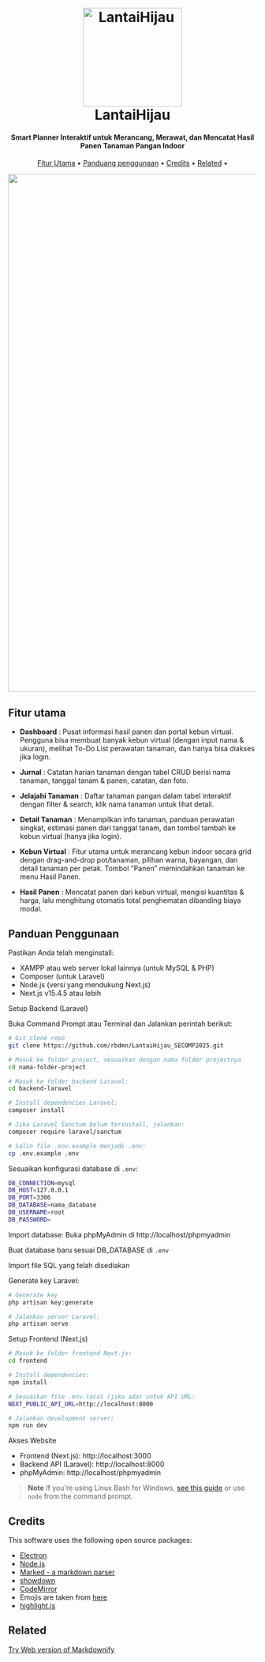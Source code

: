 
<h1 align="center">
  <br>
  <a href="http://www.amitmerchant.com/electron-markdownify"><img src="https://github.com/user-attachments/assets/e2af3f5d-c40c-4016-bf81-e14cae7902b0" alt="LantaiHijau" width="200"></a>
  <br>
  LantaiHijau
  <br>
</h1>

<h4 align="center">Smart Planner Interaktif untuk Merancang, Merawat, dan Mencatat Hasil Panen Tanaman Pangan Indoor</h4>

<p align="center">
  <a href="#key-features">Fitur Utama</a> •
  <a href="#how-to-use">Panduang penggunaan</a> •
  <a href="#credits">Credits</a> •
  <a href="#related">Related</a> •
</p>

<img src="https://github.com/user-attachments/assets/1207a9d9-dce2-4df1-8aa5-c7b255a4b83b" height="1050" width="1050" />

## Fitur utama

* **Dashboard** : Pusat informasi hasil panen dan portal kebun virtual. Pengguna bisa membuat banyak kebun virtual (dengan input nama & ukuran), melihat To-Do List perawatan tanaman, dan hanya bisa diakses jika login.

* **Jurnal** : Catatan harian tanaman dengan tabel CRUD berisi nama tanaman, tanggal tanam & panen, catatan, dan foto.

* **Jelajahi Tanaman** : Daftar tanaman pangan dalam tabel interaktif dengan filter & search, klik nama tanaman untuk lihat detail.

* **Detail Tanaman** : Menampilkan info tanaman, panduan perawatan singkat, estimasi panen dari tanggal tanam, dan tombol tambah ke kebun virtual (hanya jika login).

* **Kebun Virtual** : Fitur utama untuk merancang kebun indoor secara grid dengan drag-and-drop pot/tanaman, pilihan warna, bayangan, dan detail tanaman per petak. Tombol “Panen” memindahkan tanaman ke menu Hasil Panen.

* **Hasil Panen** : Mencatat panen dari kebun virtual, mengisi kuantitas & harga, lalu menghitung otomatis total penghematan dibanding biaya modal.

## Panduan Penggunaan

Pastikan Anda telah menginstall:
- XAMPP atau web server lokal lainnya (untuk MySQL & PHP)
- Composer (untuk Laravel)
- Node.js (versi yang mendukung Next.js)
- Next.js v15.4.5 atau lebih

Setup Backend (Laravel)

Buka Command Prompt atau Terminal dan Jalankan perintah berikut:

```bash
# Git clone repo
git clone https://github.com/rbdmn/LantaiHijau_SECOMP2025.git 

# Masuk ke folder project, sesuaikan dengan nama folder projectnya
cd nama-folder-project

# Masuk ke folder backend Laravel:
cd backend-laravel

# Install dependencies Laravel:
composer install

# Jika Laravel Sanctum belum terinstall, jalankan:
composer require laravel/sanctum

# Salin file .env.example menjadi .env:
cp .env.example .env
```

Sesuaikan konfigurasi database di `.env`:
```bash
DB_CONNECTION=mysql
DB_HOST=127.0.0.1
DB_PORT=3306
DB_DATABASE=nama_database
DB_USERNAME=root
DB_PASSWORD=
```

Import database:
Buka phpMyAdmin di http://localhost/phpmyadmin

Buat database baru sesuai DB_DATABASE di `.env`

Import file SQL yang telah disediakan

Generate key Laravel:
```bash
# Generate key
php artisan key:generate

# Jalankan server Laravel:
php artisan serve
```

Setup Frontend (Next.js)

```bash
# Masuk ke folder frontend Next.js:
cd frontend

# Install dependencies:
npm install

# Sesuaikan file .env.local (jika ada) untuk API URL:
NEXT_PUBLIC_API_URL=http://localhost:8000

# Jalankan development server:
npm run dev
```

Akses Website
- Frontend (Next.js): http://localhost:3000
- Backend API (Laravel): http://localhost:8000
- phpMyAdmin: http://localhost/phpmyadmin

> **Note**
> If you're using Linux Bash for Windows, [see this guide](https://www.howtogeek.com/261575/how-to-run-graphical-linux-desktop-applications-from-windows-10s-bash-shell/) or use `node` from the command prompt.

## Credits

This software uses the following open source packages:

- [Electron](http://electron.atom.io/)
- [Node.js](https://nodejs.org/)
- [Marked - a markdown parser](https://github.com/chjj/marked)
- [showdown](http://showdownjs.github.io/showdown/)
- [CodeMirror](http://codemirror.net/)
- Emojis are taken from [here](https://github.com/arvida/emoji-cheat-sheet.com)
- [highlight.js](https://highlightjs.org/)

## Related

[Try Web version of Markdownify](https://notepad.js.org/markdown-editor/)
